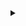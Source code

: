 <details>
  <summary>
    
  </summary>

![image](https://github.com/user-attachments/assets/0d0a3446-16ca-48cb-a06b-3a626628cd33)

![image](https://github.com/user-attachments/assets/fa5c50a6-9a3f-43fe-ab38-09c9a483aa6b)


  
</details>
